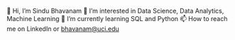 👋 Hi, I’m Sindu Bhavanam
👀 I’m interested in Data Science, Data Analytics, Machine Learning
🌱 I’m currently learning SQL and Python
📫 How to reach me on LinkedIn or bhavanam@uci.edu

